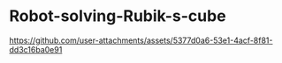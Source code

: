 # Robot-solving-Rubik-s-cube

https://github.com/user-attachments/assets/5377d0a6-53e1-4acf-8f81-dd3c16ba0e91

